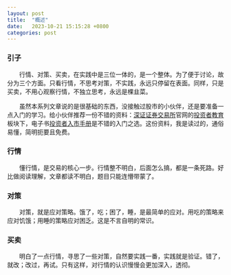 ```yaml
---
layout: post
title:  "概述"
date:   2023-10-21 15:15:28 +0800
categories: post
---
```


### 引子

&#8195;&#8195;行情、对策、买卖，在实践中是三位一体的，是一个整体。为了便于讨论，故分为三个方面。只看行情，不思考对策，不实践，永远只停留在表面。同样，只是买卖，不用心观察行情，不独立思考，永远是棵韭菜。

&#8195;&#8195;虽然本系列文章说的是很基础的东西，没接触过股市的小伙伴，还是要准备一点入门的学习。给小伙伴推荐一份不错的资料：[深证证券交易所](http://www.szse.cn/)官网的[投资者教育](https://investor.szse.cn/)板块下，电子书[投资者入市手册](https://investor.szse.cn/institute/bookshelf/manualseriesbook/index.html)是不错的入门之选。这份资料，我是读过的，通俗易懂，简明扼要且免费。


###  行情
&#8195;&#8195;懂行情，是交易的核心一步。行情整不明白，后面怎么搞，都是一条死路。好比做阅读理解，文章都读不明白，题目只能连懵带蒙了。

###  对策
&#8195;&#8195;对策，就是应对策略。饿了，吃；困了，睡，是最简单的应对。用吃的策略来应对饥饿；用睡的策略应对困乏。这是不言自明的常识。

###  买卖
&#8195;&#8195;明白了一点行情，寻思了一些对策，自然要实践一番，实践就是验证。错了，就改；改过，再试。只有这样，对行情的认识慢慢会更加深入，透彻。